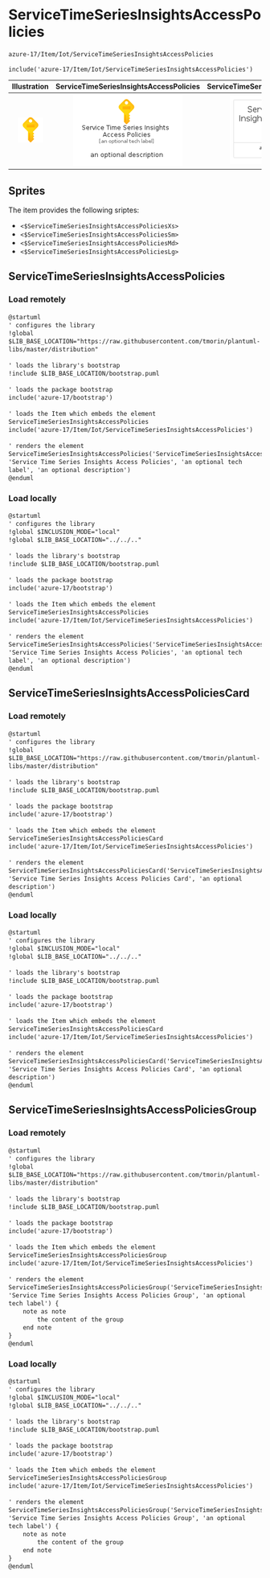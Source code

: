 # ServiceTimeSeriesInsightsAccessPolicies


```text
azure-17/Item/Iot/ServiceTimeSeriesInsightsAccessPolicies
```

```text
include('azure-17/Item/Iot/ServiceTimeSeriesInsightsAccessPolicies')
```



| Illustration | ServiceTimeSeriesInsightsAccessPolicies | ServiceTimeSeriesInsightsAccessPoliciesCard | ServiceTimeSeriesInsightsAccessPoliciesGroup |
| :---: | :---: | :---: | :---: |
| ![illustration for Illustration](../../../azure-17/Item/Iot/ServiceTimeSeriesInsightsAccessPolicies.png) | ![illustration for ServiceTimeSeriesInsightsAccessPolicies](../../../azure-17/Item/Iot/ServiceTimeSeriesInsightsAccessPolicies.Local.png) | ![illustration for ServiceTimeSeriesInsightsAccessPoliciesCard](../../../azure-17/Item/Iot/ServiceTimeSeriesInsightsAccessPoliciesCard.Local.png) | ![illustration for ServiceTimeSeriesInsightsAccessPoliciesGroup](../../../azure-17/Item/Iot/ServiceTimeSeriesInsightsAccessPoliciesGroup.Local.png) |



## Sprites
The item provides the following sriptes:

- `<$ServiceTimeSeriesInsightsAccessPoliciesXs>`
- `<$ServiceTimeSeriesInsightsAccessPoliciesSm>`
- `<$ServiceTimeSeriesInsightsAccessPoliciesMd>`
- `<$ServiceTimeSeriesInsightsAccessPoliciesLg>`





## ServiceTimeSeriesInsightsAccessPolicies

### Load remotely
```plantuml
@startuml
' configures the library
!global $LIB_BASE_LOCATION="https://raw.githubusercontent.com/tmorin/plantuml-libs/master/distribution"

' loads the library's bootstrap
!include $LIB_BASE_LOCATION/bootstrap.puml

' loads the package bootstrap
include('azure-17/bootstrap')

' loads the Item which embeds the element ServiceTimeSeriesInsightsAccessPolicies
include('azure-17/Item/Iot/ServiceTimeSeriesInsightsAccessPolicies')

' renders the element
ServiceTimeSeriesInsightsAccessPolicies('ServiceTimeSeriesInsightsAccessPolicies', 'Service Time Series Insights Access Policies', 'an optional tech label', 'an optional description')
@enduml
```

### Load locally
```plantuml
@startuml
' configures the library
!global $INCLUSION_MODE="local"
!global $LIB_BASE_LOCATION="../../.."

' loads the library's bootstrap
!include $LIB_BASE_LOCATION/bootstrap.puml

' loads the package bootstrap
include('azure-17/bootstrap')

' loads the Item which embeds the element ServiceTimeSeriesInsightsAccessPolicies
include('azure-17/Item/Iot/ServiceTimeSeriesInsightsAccessPolicies')

' renders the element
ServiceTimeSeriesInsightsAccessPolicies('ServiceTimeSeriesInsightsAccessPolicies', 'Service Time Series Insights Access Policies', 'an optional tech label', 'an optional description')
@enduml
```

## ServiceTimeSeriesInsightsAccessPoliciesCard

### Load remotely
```plantuml
@startuml
' configures the library
!global $LIB_BASE_LOCATION="https://raw.githubusercontent.com/tmorin/plantuml-libs/master/distribution"

' loads the library's bootstrap
!include $LIB_BASE_LOCATION/bootstrap.puml

' loads the package bootstrap
include('azure-17/bootstrap')

' loads the Item which embeds the element ServiceTimeSeriesInsightsAccessPoliciesCard
include('azure-17/Item/Iot/ServiceTimeSeriesInsightsAccessPolicies')

' renders the element
ServiceTimeSeriesInsightsAccessPoliciesCard('ServiceTimeSeriesInsightsAccessPoliciesCard', 'Service Time Series Insights Access Policies Card', 'an optional description')
@enduml
```

### Load locally
```plantuml
@startuml
' configures the library
!global $INCLUSION_MODE="local"
!global $LIB_BASE_LOCATION="../../.."

' loads the library's bootstrap
!include $LIB_BASE_LOCATION/bootstrap.puml

' loads the package bootstrap
include('azure-17/bootstrap')

' loads the Item which embeds the element ServiceTimeSeriesInsightsAccessPoliciesCard
include('azure-17/Item/Iot/ServiceTimeSeriesInsightsAccessPolicies')

' renders the element
ServiceTimeSeriesInsightsAccessPoliciesCard('ServiceTimeSeriesInsightsAccessPoliciesCard', 'Service Time Series Insights Access Policies Card', 'an optional description')
@enduml
```

## ServiceTimeSeriesInsightsAccessPoliciesGroup

### Load remotely
```plantuml
@startuml
' configures the library
!global $LIB_BASE_LOCATION="https://raw.githubusercontent.com/tmorin/plantuml-libs/master/distribution"

' loads the library's bootstrap
!include $LIB_BASE_LOCATION/bootstrap.puml

' loads the package bootstrap
include('azure-17/bootstrap')

' loads the Item which embeds the element ServiceTimeSeriesInsightsAccessPoliciesGroup
include('azure-17/Item/Iot/ServiceTimeSeriesInsightsAccessPolicies')

' renders the element
ServiceTimeSeriesInsightsAccessPoliciesGroup('ServiceTimeSeriesInsightsAccessPoliciesGroup', 'Service Time Series Insights Access Policies Group', 'an optional tech label') {
    note as note
        the content of the group
    end note
}
@enduml
```

### Load locally
```plantuml
@startuml
' configures the library
!global $INCLUSION_MODE="local"
!global $LIB_BASE_LOCATION="../../.."

' loads the library's bootstrap
!include $LIB_BASE_LOCATION/bootstrap.puml

' loads the package bootstrap
include('azure-17/bootstrap')

' loads the Item which embeds the element ServiceTimeSeriesInsightsAccessPoliciesGroup
include('azure-17/Item/Iot/ServiceTimeSeriesInsightsAccessPolicies')

' renders the element
ServiceTimeSeriesInsightsAccessPoliciesGroup('ServiceTimeSeriesInsightsAccessPoliciesGroup', 'Service Time Series Insights Access Policies Group', 'an optional tech label') {
    note as note
        the content of the group
    end note
}
@enduml
```

